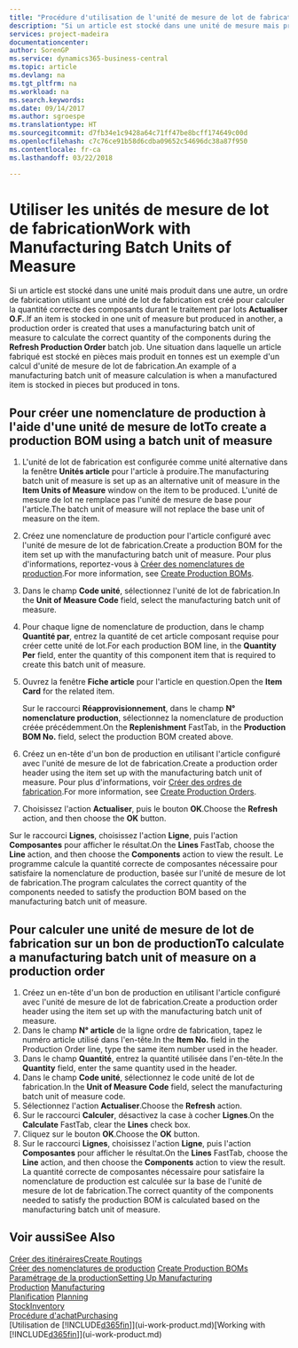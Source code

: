 ```yaml
---
title: "Procédure d'utilisation de l'unité de mesure de lot de fabrication | Microsoft Docs"
description: "Si un article est stocké dans une unité de mesure mais produit dans une autre, le bon de production doit utiliser une unité de mesure de lot de fabrication pour calculer la quantité correcte des composantes. Une situation dans laquelle un article fabriqué est stocké en pièces mais produit en tonnes est un exemple d'un calcul d'unité de mesure de lot de fabrication."
services: project-madeira
documentationcenter: 
author: SorenGP
ms.service: dynamics365-business-central
ms.topic: article
ms.devlang: na
ms.tgt_pltfrm: na
ms.workload: na
ms.search.keywords: 
ms.date: 09/14/2017
ms.author: sgroespe
ms.translationtype: HT
ms.sourcegitcommit: d7fb34e1c9428a64c71ff47be8bcff174649c00d
ms.openlocfilehash: c7c76ce91b58d6cdba09652c54696dc38a87f950
ms.contentlocale: fr-ca
ms.lasthandoff: 03/22/2018

---
```

# <a name="work-with-manufacturing-batch-units-of-measure"></a><span data-ttu-id="5f0a1-104">Utiliser les unités de mesure de lot de fabrication</span><span class="sxs-lookup"><span data-stu-id="5f0a1-104">Work with Manufacturing Batch Units of Measure</span></span>
<span data-ttu-id="5f0a1-105">Si un article est stocké dans une unité mais produit dans une autre, un ordre de fabrication utilisant une unité de lot de fabrication est créé pour calculer la quantité correcte des composants durant le traitement par lots **Actualiser O.F.**.</span><span class="sxs-lookup"><span data-stu-id="5f0a1-105">If an item is stocked in one unit of measure but produced in another, a production order is created that uses a manufacturing batch unit of measure to calculate the correct quantity of the components during the **Refresh Production Order** batch job.</span></span> <span data-ttu-id="5f0a1-106">Une situation dans laquelle un article fabriqué est stocké en pièces mais produit en tonnes est un exemple d'un calcul d'unité de mesure de lot de fabrication.</span><span class="sxs-lookup"><span data-stu-id="5f0a1-106">An example of a manufacturing batch unit of measure calculation is when a manufactured item is stocked in pieces but produced in tons.</span></span>  

## <a name="to-create-a-production-bom-using-a-batch-unit-of-measure"></a><span data-ttu-id="5f0a1-107">Pour créer une nomenclature de production à l'aide d'une unité de mesure de lot</span><span class="sxs-lookup"><span data-stu-id="5f0a1-107">To create a production BOM using a batch unit of measure</span></span>  
1.  <span data-ttu-id="5f0a1-108">L'unité de lot de fabrication est configurée comme unité alternative dans la fenêtre **Unités article** pour l'article à produire.</span><span class="sxs-lookup"><span data-stu-id="5f0a1-108">The manufacturing batch unit of measure is set up as an alternative unit of measure in the **Item Units of Measure** window on the item to be produced.</span></span> <span data-ttu-id="5f0a1-109">L'unité de mesure de lot ne remplace pas l'unité de mesure de base pour l'article.</span><span class="sxs-lookup"><span data-stu-id="5f0a1-109">The batch unit of measure will not replace the base unit of measure on the item.</span></span>  
2.  <span data-ttu-id="5f0a1-110">Créez une nomenclature de production pour l'article configuré avec l'unité de mesure de lot de fabrication.</span><span class="sxs-lookup"><span data-stu-id="5f0a1-110">Create a production BOM for the item set up with the manufacturing batch unit of measure.</span></span> <span data-ttu-id="5f0a1-111">Pour plus d'informations, reportez-vous à [Créer des nomenclatures de production](production-how-to-create-production-boms.md).</span><span class="sxs-lookup"><span data-stu-id="5f0a1-111">For more information, see [Create Production BOMs](production-how-to-create-production-boms.md).</span></span>  
3.  <span data-ttu-id="5f0a1-112">Dans le champ **Code unité**, sélectionnez l'unité de lot de fabrication.</span><span class="sxs-lookup"><span data-stu-id="5f0a1-112">In the **Unit of Measure Code** field, select the manufacturing batch unit of measure.</span></span>  
4.  <span data-ttu-id="5f0a1-113">Pour chaque ligne de nomenclature de production, dans le champ **Quantité par**, entrez la quantité de cet article composant requise pour créer cette unité de lot.</span><span class="sxs-lookup"><span data-stu-id="5f0a1-113">For each production BOM line, in the **Quantity Per** field, enter the quantity of this component item that is required to create this batch unit of measure.</span></span>  
5.  <span data-ttu-id="5f0a1-114">Ouvrez la fenêtre **Fiche article** pour l'article en question.</span><span class="sxs-lookup"><span data-stu-id="5f0a1-114">Open the **Item Card** for the related item.</span></span>  

    <span data-ttu-id="5f0a1-115">Sur le raccourci **Réapprovisionnement**, dans le champ **N° nomenclature production**, sélectionnez la nomenclature de production créée précédemment.</span><span class="sxs-lookup"><span data-stu-id="5f0a1-115">On the **Replenishment** FastTab, in the **Production BOM No.** field, select the production BOM created above.</span></span>  
6.  <span data-ttu-id="5f0a1-116">Créez un en-tête d'un bon de production en utilisant l'article configuré avec l'unité de mesure de lot de fabrication.</span><span class="sxs-lookup"><span data-stu-id="5f0a1-116">Create a production order header using the item set up with the manufacturing batch unit of measure.</span></span> <span data-ttu-id="5f0a1-117">Pour plus d'informations, voir [Créer des ordres de fabrication](production-how-to-create-production-orders.md).</span><span class="sxs-lookup"><span data-stu-id="5f0a1-117">For more information, see [Create Production Orders](production-how-to-create-production-orders.md).</span></span>  
7.  <span data-ttu-id="5f0a1-118">Choisissez l'action **Actualiser**, puis le bouton **OK**.</span><span class="sxs-lookup"><span data-stu-id="5f0a1-118">Choose the **Refresh** action, and then choose  the **OK** button.</span></span>  

<span data-ttu-id="5f0a1-119">Sur le raccourci **Lignes**, choisissez l'action **Ligne**, puis l'action **Composantes** pour afficher le résultat.</span><span class="sxs-lookup"><span data-stu-id="5f0a1-119">On the **Lines** FastTab, choose the **Line** action, and then choose the **Components** action to view the result.</span></span> <span data-ttu-id="5f0a1-120">Le programme calcule la quantité correcte de composantes nécessaire pour satisfaire la nomenclature de production, basée sur l'unité de mesure de lot de fabrication.</span><span class="sxs-lookup"><span data-stu-id="5f0a1-120">The program calculates the correct quantity of the components needed to satisfy the production BOM based on the manufacturing batch unit of measure.</span></span>  

## <a name="to-calculate-a-manufacturing-batch-unit-of-measure-on-a-production-order"></a><span data-ttu-id="5f0a1-121">Pour calculer une unité de mesure de lot de fabrication sur un bon de production</span><span class="sxs-lookup"><span data-stu-id="5f0a1-121">To calculate a manufacturing batch unit of measure on a production order</span></span>  
1.  <span data-ttu-id="5f0a1-122">Créez un en-tête d'un bon de production en utilisant l'article configuré avec l'unité de mesure de lot de fabrication.</span><span class="sxs-lookup"><span data-stu-id="5f0a1-122">Create a production order header using the item set up with the manufacturing batch unit of measure.</span></span>  
2.  <span data-ttu-id="5f0a1-123">Dans le champ **N° article** de la ligne ordre de fabrication, tapez le numéro article utilisé dans l'en-tête.</span><span class="sxs-lookup"><span data-stu-id="5f0a1-123">In the **Item No.** field in the Production Order line, type the same item number used in the header.</span></span>  
3.  <span data-ttu-id="5f0a1-124">Dans le champ **Quantité**, entrez la quantité utilisée dans l'en-tête.</span><span class="sxs-lookup"><span data-stu-id="5f0a1-124">In the **Quantity** field, enter the same quantity used in the header.</span></span>  
4.  <span data-ttu-id="5f0a1-125">Dans le champ **Code unité**, sélectionnez le code unité de lot de fabrication.</span><span class="sxs-lookup"><span data-stu-id="5f0a1-125">In the **Unit of Measure Code** field, select the manufacturing batch unit of measure code.</span></span>  
5.  <span data-ttu-id="5f0a1-126">Sélectionnez l'action **Actualiser**.</span><span class="sxs-lookup"><span data-stu-id="5f0a1-126">Choose the **Refresh** action.</span></span>
6.  <span data-ttu-id="5f0a1-127">Sur le raccourci **Calculer**, désactivez la case à cocher **Lignes**.</span><span class="sxs-lookup"><span data-stu-id="5f0a1-127">On the **Calculate** FastTab, clear the **Lines** check box.</span></span>  
7.  <span data-ttu-id="5f0a1-128">Cliquez sur le bouton **OK**.</span><span class="sxs-lookup"><span data-stu-id="5f0a1-128">Choose the **OK** button.</span></span>  
8.  <span data-ttu-id="5f0a1-129">Sur le raccourci **Lignes**, choisissez l'action **Ligne**, puis l'action **Composantes** pour afficher le résultat.</span><span class="sxs-lookup"><span data-stu-id="5f0a1-129">On the **Lines** FastTab, choose the **Line** action, and then choose the **Components** action to view the result.</span></span> <span data-ttu-id="5f0a1-130">La quantité correcte de composantes nécessaire pour satisfaire la nomenclature de production est calculée sur la base de l'unité de mesure de lot de fabrication.</span><span class="sxs-lookup"><span data-stu-id="5f0a1-130">The correct quantity of the components needed to satisfy the production BOM is calculated based on the manufacturing batch unit of measure.</span></span>  

## <a name="see-also"></a><span data-ttu-id="5f0a1-131">Voir aussi</span><span class="sxs-lookup"><span data-stu-id="5f0a1-131">See Also</span></span>  
[<span data-ttu-id="5f0a1-132">Créer des itinéraires</span><span class="sxs-lookup"><span data-stu-id="5f0a1-132">Create Routings</span></span>](production-how-to-create-routings.md)  
<span data-ttu-id="5f0a1-133">[Créer des nomenclatures de production](production-how-to-create-production-boms.md)   </span><span class="sxs-lookup"><span data-stu-id="5f0a1-133">[Create Production BOMs](production-how-to-create-production-boms.md)   </span></span>  
[<span data-ttu-id="5f0a1-134">Paramétrage de la production</span><span class="sxs-lookup"><span data-stu-id="5f0a1-134">Setting Up Manufacturing</span></span>](production-configure-production-processes.md)  
<span data-ttu-id="5f0a1-135">[Production](production-manage-manufacturing.md)  </span><span class="sxs-lookup"><span data-stu-id="5f0a1-135">[Manufacturing](production-manage-manufacturing.md)  </span></span>  
<span data-ttu-id="5f0a1-136">[Planification](production-planning.md) </span><span class="sxs-lookup"><span data-stu-id="5f0a1-136">[Planning](production-planning.md) </span></span>  
[<span data-ttu-id="5f0a1-137">Stock</span><span class="sxs-lookup"><span data-stu-id="5f0a1-137">Inventory</span></span>](inventory-manage-inventory.md)  
[<span data-ttu-id="5f0a1-138">Procédure d'achat</span><span class="sxs-lookup"><span data-stu-id="5f0a1-138">Purchasing</span></span>](purchasing-manage-purchasing.md)  
<span data-ttu-id="5f0a1-139">[Utilisation de [!INCLUDE[d365fin](includes/d365fin_md.md)]](ui-work-product.md)</span><span class="sxs-lookup"><span data-stu-id="5f0a1-139">[Working with [!INCLUDE[d365fin](includes/d365fin_md.md)]](ui-work-product.md)</span></span>  

